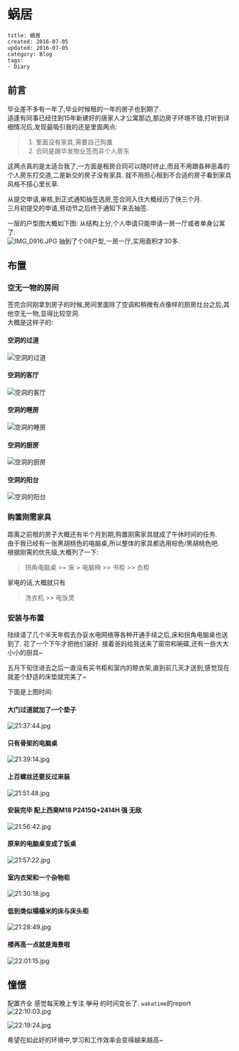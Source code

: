 # 蜗居

```metadata
title: 蜗居
created: 2016-07-05
updated: 2016-07-05
category: Blog
tags:
- Diary
```

## 前言
毕业差不多有一年了,毕业时候租的一年的房子也到期了.  
适逢有同事已经住到15年新建好的唐家人才公寓那边,那边房子环境不错,打听到详细情况后,发现最吸引我的还是里面两点:  

> 1. 里面没有家具,需要自己购置   
> 2. 合同是跟华发物业签而非个人房东  

这两点真的是太适合我了,一方面是租房合同可以随时终止,而且不用跟各种恶毒的个人房东打交道,二是新交的房子没有家具.
就不用担心租到不合适的房子看到家具风格不搭心里长草.

从提交申请,审核,到正式通知抽签选房,签合同入住大概经历了快三个月.  
三月初提交的申请,劳动节之后终于通知下来去抽签.  

一层的户型图大概如下图:
从结构上分,个人申请只能申请一房一厅或者单身公寓了.  
![IMG_0916.JPG](https://ww3.sinaimg.cn/large/006tNbRwgw1f5nswirc5fj30zk0my42b.jpg)
抽到了个08户型,一房一厅,实用面积才30多.

## 布置
### 空无一物的房间
签完合同刚拿到房子的时候,房间里面除了空调和稍微有点像样的厨房灶台之后,其他空无一物,显得比较空洞.  
大概是这样子的:  

#### 空洞的过道
![空洞的过道](https://ww2.sinaimg.cn/large/006tNbRwgw1f5ntaislpcj31kw23u1i4.jpg)
#### 空洞的客厅
![空洞的客厅](https://ww3.sinaimg.cn/large/006tNbRwgw1f5ntaknst1j31kw23ue5u.jpg)
#### 空洞的睡房
![空洞的睡房](https://ww2.sinaimg.cn/large/006tNbRwgw1f5ntanbwkbj31kw23ue7y.jpg)
#### 空洞的厨房
![空洞的厨房](https://ww1.sinaimg.cn/large/006tNbRwgw1f5ntadsxnvj31kw23ux4c.jpg)
#### 空洞的阳台
![空洞的阳台](https://ww3.sinaimg.cn/large/006tNbRwgw1f5ntaqatgsj31kw23ub29.jpg)


### 购置刚需家具
距离之前租的房子大概还有半个月到期,购置刚需家具就成了午休时间的任务.    
由于我已经有一张黑胡桃色的电脑桌,所以整体的家具都选用棕色/黑胡桃色吧.  
根据刚需的优先级,大概列了一下:  

> 拐角电脑桌 >= 床 > 电脑椅 >> 书柜 >> 衣柜 

家电的话,大概就只有

> 洗衣机 >> 电饭煲


### 安装与布置
陆续请了几个半天年假去办妥水电网络等各种开通手续之后,床和拐角电脑桌也送到了.
花了一个下午才把他们装好.
接着爸妈给我送来了窗帘和碗碟,还有一些大大小小的厨具~

五月下旬住进去之后一直没有买书柜和室内的晾衣架,直到前几天才送到,感觉现在就差个舒适的床垫就完美了~  

下面是上图时间:  

#### 大门过道就加了一个垫子
![21:37:44.jpg](https://ww2.sinaimg.cn/large/006tNbRwgw1f5nze6dxhqj31kw23u7rf.jpg)
#### 只有骨架的电脑桌
![21:39:14.jpg](https://ww2.sinaimg.cn/large/006tNbRwgw1f5nzfqeev8j31kw2t4hdt.jpg)
#### 上百螺丝还要反过来装
![21:51:48.jpg](https://ww2.sinaimg.cn/large/006tNbRwgw1f5nzstrui8j31kw23unoc.jpg)
#### 安装完毕 配上西昊M18 P2415Q+2414H 强 无敌
![21:56:42.jpg](https://ww4.sinaimg.cn/large/006tNbRwgw1f5nzxwv747j31kw16ok78.jpg)
#### 原来的电脑桌变成了饭桌
![21:57:22.jpg](https://ww2.sinaimg.cn/large/006tNbRwgw1f5nzymbcpmj31kw16onej.jpg)
#### 室内衣架和一个杂物柜
![21:30:18.jpg](https://ww3.sinaimg.cn/large/006tNbRwgw1f5nz6fvo2vj31kw23ue5w.jpg)
#### 低到类似榻榻米的床与床头柜
![21:28:49.jpg](https://ww2.sinaimg.cn/large/006tNbRwgw1f5nz4wdp7sj31kw16owvj.jpg)
#### 楼再高一点就是海景啦
![22:01:15.jpg](https://ww4.sinaimg.cn/large/006tNbRwgw1f5o02np97tj31kw23unp4.jpg)

## 憧憬
配置齐全 感觉每天晚上专注 ~~学习~~ 的时间变长了.
`wakatime`的report 
![22:10:03.jpg](https://ww1.sinaimg.cn/large/006tNbRwgw1f5o0br69xbj31kw0kmtc0.jpg)

![22:19:24.jpg](https://ww4.sinaimg.cn/large/006tNbRwgw1f5o0lgzik4j30q209adgk.jpg)



希望在如此好的环境中,学习和工作效率会变得越来越高~
